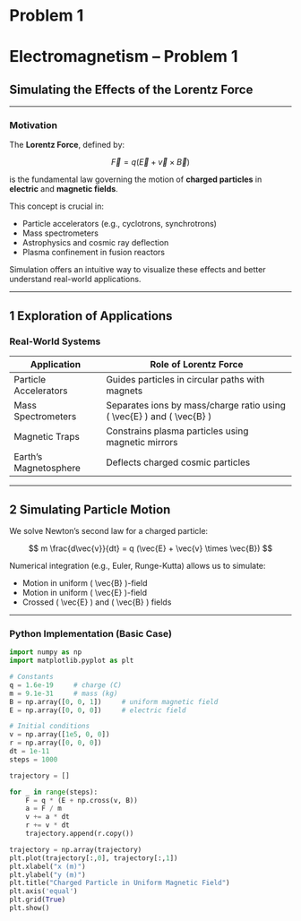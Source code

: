 # Problem 1
# Electromagnetism – Problem 1

## Simulating the Effects of the Lorentz Force

---

###  Motivation

The **Lorentz Force**, defined by:

$$
\vec{F} = q (\vec{E} + \vec{v} \times \vec{B})
$$

is the fundamental law governing the motion of **charged particles** in **electric** and **magnetic fields**.

This concept is crucial in:

-  Particle accelerators (e.g., cyclotrons, synchrotrons)  
-  Mass spectrometers  
-  Astrophysics and cosmic ray deflection  
-  Plasma confinement in fusion reactors

Simulation offers an intuitive way to visualize these effects and better understand real-world applications.

---

## 1 Exploration of Applications

### Real-World Systems

| Application           | Role of Lorentz Force |
|------------------------|------------------------|
| Particle Accelerators  | Guides particles in circular paths with magnets |
| Mass Spectrometers     | Separates ions by mass/charge ratio using \( \vec{E} \) and \( \vec{B} \) |
| Magnetic Traps         | Constrains plasma particles using magnetic mirrors |
| Earth’s Magnetosphere  | Deflects charged cosmic particles |

---

## 2 Simulating Particle Motion

We solve Newton’s second law for a charged particle:

$$
m \frac{d\vec{v}}{dt} = q (\vec{E} + \vec{v} \times \vec{B})
$$

Numerical integration (e.g., Euler, Runge-Kutta) allows us to simulate:

- Motion in uniform \( \vec{B} \)-field  
- Motion in uniform \( \vec{E} \)-field  
- Crossed \( \vec{E} \) and \( \vec{B} \) fields

---

###  Python Implementation (Basic Case)

```python
import numpy as np
import matplotlib.pyplot as plt

# Constants
q = 1.6e-19     # charge (C)
m = 9.1e-31     # mass (kg)
B = np.array([0, 0, 1])     # uniform magnetic field
E = np.array([0, 0, 0])     # electric field

# Initial conditions
v = np.array([1e5, 0, 0])
r = np.array([0, 0, 0])
dt = 1e-11
steps = 1000

trajectory = []

for _ in range(steps):
    F = q * (E + np.cross(v, B))
    a = F / m
    v += a * dt
    r += v * dt
    trajectory.append(r.copy())

trajectory = np.array(trajectory)
plt.plot(trajectory[:,0], trajectory[:,1])
plt.xlabel("x (m)")
plt.ylabel("y (m)")
plt.title("Charged Particle in Uniform Magnetic Field")
plt.axis('equal')
plt.grid(True)
plt.show()
